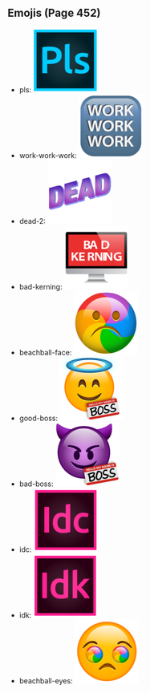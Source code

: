 
## Emojis (Page 452)

* pls: ![pls](output/pls.png)
* work-work-work: ![work-work-work](output/work-work-work.png)
* dead-2: ![dead-2](output/dead-2.png)
* bad-kerning: ![bad-kerning](output/bad-kerning.png)
* beachball-face: ![beachball-face](output/beachball-face.png)
* good-boss: ![good-boss](output/good-boss.png)
* bad-boss: ![bad-boss](output/bad-boss.png)
* idc: ![idc](output/idc.png)
* idk: ![idk](output/idk.png)
* beachball-eyes: ![beachball-eyes](output/beachball-eyes.png)
